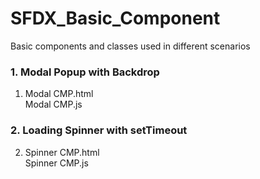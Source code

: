 # SFDX_Basic_Component
Basic components and classes used in different scenarios

### 1. Modal Popup with Backdrop
 1. Modal CMP.html
  <br/> Modal CMP.js

### 2. Loading Spinner with setTimeout
2. Spinner CMP.html
<br/> Spinner CMP.js

